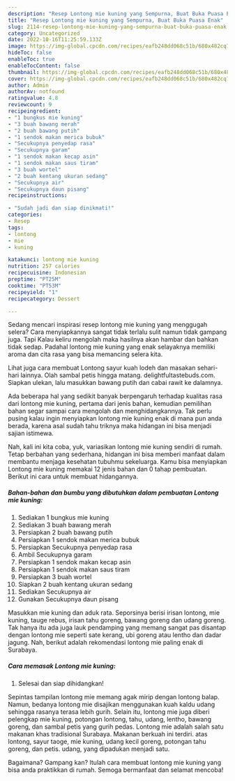 ```yaml
---
description: "Resep Lontong mie kuning yang Sempurna, Buat Buka Puasa Enak"
title: "Resep Lontong mie kuning yang Sempurna, Buat Buka Puasa Enak"
slug: 2114-resep-lontong-mie-kuning-yang-sempurna-buat-buka-puasa-enak
category: Uncategorized
date: 2022-10-16T11:25:59.133Z
image: https://img-global.cpcdn.com/recipes/eafb248dd068c51b/680x482cq70/lontong-mie-kuning-foto-resep-utama.jpg
hideToc: false
enableToc: true
enableTocContent: false
thumbnail: https://img-global.cpcdn.com/recipes/eafb248dd068c51b/680x482cq70/lontong-mie-kuning-foto-resep-utama.jpg
cover: https://img-global.cpcdn.com/recipes/eafb248dd068c51b/680x482cq70/lontong-mie-kuning-foto-resep-utama.jpg
author: Admin
authorAv: notfound
ratingvalue: 4.8
reviewcount: 9
recipeingredient:
- "1 bungkus mie kuning"
- "3 buah bawang merah"
- "2 buah bawang putih"
- "1 sendok makan merica bubuk"
- "Secukupnya penyedap rasa"
- "Secukupnya garam"
- "1 sendok makan kecap asin"
- "1 sendok makan saus tiram"
- "3 buah wortel"
- "2 buah kentang ukuran sedang"
- "Secukupnya air"
- "Secukupnya daun pisang"
recipeinstructions:

- "Sudah jadi dan siap dinikmati!"
categories:
- Resep
tags:
- lontong
- mie
- kuning

katakunci: lontong mie kuning 
nutrition: 257 calories
recipecuisine: Indonesian
preptime: "PT25M"
cooktime: "PT53M"
recipeyield: "1"
recipecategory: Dessert

---
```



Sedang mencari inspirasi resep lontong mie kuning yang menggugah selera? Cara menyiapkannya sangat tidak terlalu sulit namun tidak gampang juga. Tapi Kalau keliru mengolah maka hasilnya akan hambar dan bahkan tidak sedap. Padahal lontong mie kuning yang enak selayaknya memiliki aroma dan cita rasa yang bisa memancing selera kita.


Lihat juga cara membuat Lontong sayur kuah lodeh dan masakan sehari-hari lainnya. Olah sambal petis hingga matang. delightfultastebuds.com. Siapkan ulekan, lalu masukkan bawang putih dan cabai rawit ke dalamnya.

Ada beberapa hal yang sedikit banyak berpengaruh terhadap kualitas rasa dari lontong mie kuning, pertama dari jenis bahan, kemudian pemilihan bahan segar sampai cara mengolah dan menghidangkannya. Tak perlu pusing kalau ingin menyiapkan lontong mie kuning enak di mana pun anda berada, karena asal sudah tahu triknya maka hidangan ini bisa menjadi sajian istimewa.


Nah, kali ini kita coba, yuk, variasikan lontong mie kuning sendiri di rumah. Tetap berbahan yang sederhana, hidangan ini bisa memberi manfaat dalam membantu menjaga kesehatan tubuhmu sekeluarga. Kamu bisa menyiapkan Lontong mie kuning memakai 12 jenis bahan dan 0 tahap pembuatan. Berikut ini cara untuk membuat hidangannya.

<!--inarticleads1-->

##### Bahan-bahan dan bumbu yang dibutuhkan dalam pembuatan Lontong mie kuning:

1. Sediakan 1 bungkus mie kuning
1. Sediakan 3 buah bawang merah
1. Persiapkan 2 buah bawang putih
1. Persiapkan 1 sendok makan merica bubuk
1. Persiapkan Secukupnya penyedap rasa
1. Ambil Secukupnya garam
1. Persiapkan 1 sendok makan kecap asin
1. Persiapkan 1 sendok makan saus tiram
1. Persiapkan 3 buah wortel
1. Siapkan 2 buah kentang ukuran sedang
1. Sediakan Secukupnya air
1. Gunakan Secukupnya daun pisang


Masukkan mie kuning dan aduk rata. Seporsinya berisi irisan lontong, mie kuning, tauge rebus, irisan tahu goreng, bawang goreng dan udang goreng. Tak hanya itu ada juga lauk pendamping yang memang sangat pas disantap dengan lontong mie seperti sate kerang, ubi goreng atau lentho dan dadar jagung. Nah, berikut adalah rekomendasi lontong mie paling enak di Surabaya. 

<!--inarticleads2-->

##### Cara memasak Lontong mie kuning:


1. Selesai dan siap dihidangkan!

Sepintas tampilan lontong mie memang agak mirip dengan lontong balap. Namun, bedanya lontong mie disajikan menggunakan kuah kaldu udang sehingga rasanya terasa lebih gurih. Selain itu, lontong mie juga diberi pelengkap mie kuning, potongan lontong, tahu, udang, lentho, bawang goreng, dan sambal petis yang gurih pedas. Lontong mie adalah salah satu makanan khas tradisional Surabaya. Makanan berkuah ini terdiri. atas lontong, sayur taoge, mie kuning, udang kecil goreng, potongan tahu goreng, dan petis. udang, yang dipadukan menjadi satu. 

Bagaimana? Gampang kan? Itulah cara membuat lontong mie kuning yang bisa anda praktikkan di rumah. Semoga bermanfaat dan selamat mencoba!
